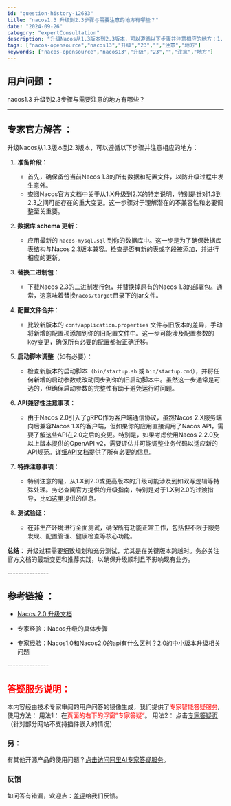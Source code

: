 ```yaml
---
id: "question-history-12683"
title: "nacos1.3 升级到2.3步骤与需要注意的地方有哪些？"
date: "2024-09-26"
category: "expertConsultation"
description: "升级Nacos从1.3版本到2.3版本，可以遵循以下步骤并注意相应的地方：1. **准备阶段**：   - 首先，确保备份当前Nacos 1.3的所有数据和配置文件，以防升级过程中发生意外。   - 查阅Nacos官方文档中关于从1.X升级到2.X的特定说明，特别是针对1.3到2.3之间可能存在的重"
tags: ["nacos-opensource","nacos13","升级","23","","注意","地方"]
keywords: ["nacos-opensource","nacos13","升级","23","","注意","地方"]
---
```


## 用户问题 ： 
 nacos1.3 升级到2.3步骤与需要注意的地方有哪些？  

---------------
## 专家官方解答 ：

升级Nacos从1.3版本到2.3版本，可以遵循以下步骤并注意相应的地方：

1. **准备阶段**：
   - 首先，确保备份当前Nacos 1.3的所有数据和配置文件，以防升级过程中发生意外。
   - 查阅Nacos官方文档中关于从1.X升级到2.X的特定说明，特别是针对1.3到2.3之间可能存在的重大变更。这一步骤对于理解潜在的不兼容性和必要调整至关重要。

2. **数据库 schema 更新**：
   - 应用最新的 `nacos-mysql.sql` 到你的数据库中。这一步是为了确保数据库表结构与Nacos 2.3版本兼容。检查是否有新的表或字段被添加，并进行相应的更新。

3. **替换二进制包**：
   - 下载Nacos 2.3的二进制发行包，并替换掉原有的Nacos 1.3的部署包。通常，这意味着替换`nacos/target`目录下的jar文件。

4. **配置文件合并**：
   - 比较新版本的 `conf/application.properties` 文件与旧版本的差异，手动将新增的配置项添加到你的旧配置文件中。这一步可能涉及配置参数的key变更，确保所有必要的配置都被正确迁移。

5. **启动脚本调整**（如有必要）：
   - 检查新版本的启动脚本（`bin/startup.sh` 或 `bin/startup.cmd`），并将任何新增的启动参数或改动同步到你的旧启动脚本中。虽然这一步通常是可选的，但确保启动参数的完整性有助于避免运行时问题。

6. **API兼容性注意事项**：
   - 由于Nacos 2.0引入了gRPC作为客户端通信协议，虽然Nacos 2.X服务端向后兼容Nacos 1.X的客户端，但如果你的应用直接调用了Nacos API，需要了解这些API在2.0之后的变更。特别是，如果考虑使用Nacos 2.2.0及以上版本提供的OpenAPI v2，需要评估并可能调整业务代码以适应新的API规范。[详细API文档](https://nacos.io/docs/latest/guide/user/open-api/)提供了所有必要的信息。

7. **特殊注意事项**：
   - 特别注意的是，从1.X到2.0或更高版本的升级可能涉及到如双写逻辑等特殊处理。务必查阅官方提供的升级指南，特别是对于1.X到2.0的过渡指导，比如[这里](https://nacos.io/docs/latest/upgrading/200-upgrading/)提供的信息。

8. **测试验证**：
   - 在非生产环境进行全面测试，确保所有功能正常工作，包括但不限于服务发现、配置管理、健康检查等核心功能。

**总结**：
升级过程需要细致规划和充分测试，尤其是在关键版本跨越时。务必关注官方文档的最新变更和推荐实践，以确保升级顺利且不影响现有业务。


<font color="#949494">---------------</font> 


## 参考链接 ：

* [Nacos 2.0 升级文档](https://nacos.io/docs/latest/upgrading/200-upgrading)
 
 * 专家经验：Nacos升级的具体步骤 
 
 * 专家经验：Nacos1.0和Nacos2.0的api有什么区别？2.0的中小版本升级相关问题 


 <font color="#949494">---------------</font> 
 


## <font color="#FF0000">答疑服务说明：</font> 

本内容经由技术专家审阅的用户问答的镜像生成，我们提供了<font color="#FF0000">专家智能答疑服务</font>,使用方法：
用法1： 在<font color="#FF0000">页面的右下的浮窗”专家答疑“</font>。
用法2： 点击[专家答疑页](https://answer.opensource.alibaba.com/docs/intro)（针对部分网站不支持插件嵌入的情况）
### 另：


有其他开源产品的使用问题？[点击访问阿里AI专家答疑服务](https://answer.opensource.alibaba.com/docs/intro)。
### 反馈
如问答有错漏，欢迎点：[差评](https://ai.nacos.io/user/feedbackByEnhancerGradePOJOID?enhancerGradePOJOId=13851)给我们反馈。
